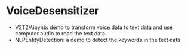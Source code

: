 # VoiceDesensitizer

- V2T2V.ipynb: demo to transform voice data to text data and use computer audio to read the text data.
- NLPEntityDetection: a demo to detect the keywords in the text data.
